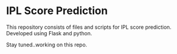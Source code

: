 # IPL Score Prediction
This repository consists of files and scripts for IPL score prediction. Developed using Flask and python.

Stay tuned..working on this repo.

